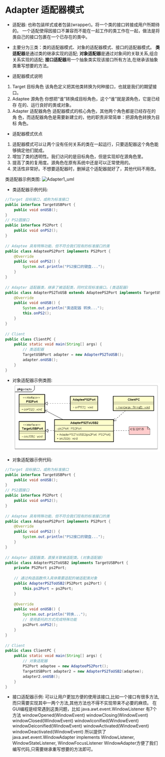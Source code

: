 # Adapter 适配器模式

- 适配器:
也称包装样式或者包装(wrapper)。将一个类的接口转接成用户所期待的。
一个适配使得因接口不兼容而不能在一起工作的类工作在一起，做法是将类自己的接口包裹在一个已存在的类中。

- 主要分为三类：类的适配器模式、对象的适配器模式、接口的适配器模式。
**类适配器**是通过类的继承实现的适配;
**对象适配器**是通过对象间的关联关系,组合关系实现的适配;
**接口适配器**用一个抽象类实现该接口所有方法,在继承该抽象类重写想要的方法。

- 适配器模式说明

1. Target 目标角色 该角色定义把其他类转换为何种接口，也就是我们的期望接
口。
2. Adaptee 源角色 你想把“谁”转换成目标角色，这个“谁”就是源角色，它是已经存
在的、运行良好的类或对象。
3. Adapter 适配器角色 适配器模式的核心角色，其他两个角色都是已经存在的角
色，而适配器角色是需要新建立的，他的职责非常简单：把源角色转换为目标
角色。

- 适配器模式优点
1. 适配器模式可以让两个没有任何关系的类在一起运行，只要适配器这个角色能
够搞定他们就成。
2. 增加了类的透明性。我们访问的是目标角色，但是实现却在源角色里。
3. 提高了类的复用度。源角色在原有系统中还是可以正常使用的。
4. 灵活性非常好。不想要适配器时，删掉这个适配器就好了，其他代码不用改。

 类适配器示例类图:
![Adapter1_uml](http://git.oschina.net/longshu/DesignPatterns/raw/master/images/7.Adapter1_uml.png)

- 类适配器示例代码:
```java
//Target 目标接口，或称为标准接口
public interface TargetUSBPort {
	public void onUSB();
}
// PS2圆接口
public interface PS2Port {
	public void onPS2();
}

// Adaptee 具有特殊功能、但不符合我们现有的标准接口的类
public class AdapteePS2Port implements PS2Port {
	@Override
	public void onPS2() {
		System.out.println("PS2接口的键盘...");
	}
}

// Adapter 适配器类，继承了被适配类，同时实现标准接口。(类适配器)
public class AdapterPS2ToUSB extends AdapteePS2Port implements TargetUSBPort {
	@Override
	public void onUSB() {
		System.out.println("类适配器 转换...");
		this.onPS2();
	}
}

// Client
public class ClientPC {
	public static void main(String[] args) {
		// 类适配器
		TargetUSBPort adapter = new AdapterPS2ToUSB();
		adapter.onUSB();
	}
}
```

- 对象适配器示例类图:
![Adapter2_uml](images/7.Adapter2_uml.png)

- 对象适配器示例代码:
```java
//Target 目标接口，或称为标准接口
public interface TargetUSBPort {
	public void onUSB();
}
// PS2圆接口
public interface PS2Port {
	public void onPS2();
}

// Adaptee 具有特殊功能、但不符合我们现有的标准接口的类
public class AdapteePS2Port implements PS2Port {
	@Override
	public void onPS2() {
		System.out.println("PS2接口的键盘...");
	}
}

// Adapter 适配器类，直接关联被适配类。(对象适配器)
public class AdapterPS2ToUSB2 implements TargetUSBPort {
	private PS2Port ps2Port;

	// 通过构造函数传入具体需要适配的被适配类对象
	public AdapterPS2ToUSB2(PS2Port ps2Port) {
		this.ps2Port = ps2Port;
	}

	@Override
	public void onUSB() {
		System.out.println("转换...");
		// 使用委托的方式完成特殊功能
		ps2Port.onPS2();
	}
}

// Client
public class ClientPC {
	public static void main(String[] args) {
		// 对象适配器
		PS2Port adaptee = new AdapteePS2Port();
		TargetUSBPort adapter2 = new AdapterPS2ToUSB2(adaptee);
		adapter2.onUSB();
	}
}
```

- 接口适配器示例:
可以让用户更加方便的使用该接口,比如一个接口有很多方法,而只需要实现其中一两个方法,其他方法也不得不实现带来不必要的麻烦。
在GUI编程是经常遇到这类问题，比如 java.awt.event.WindowListener 有7个方法
windowOpened(WindowEvent)
windowClosing(WindowEvent)
windowClosed(WindowEvent)
windowIconified(WindowEvent)
windowDeiconified(WindowEvent)
windowActivated(WindowEvent)
windowDeactivated(WindowEvent)
所以提供了
java.awt.event.WindowAdapter implements WindowListener, WindowStateListener, WindowFocusListener
WindowAdapter方便了我们编写代码,只需要继承重写想要的方法即可。
